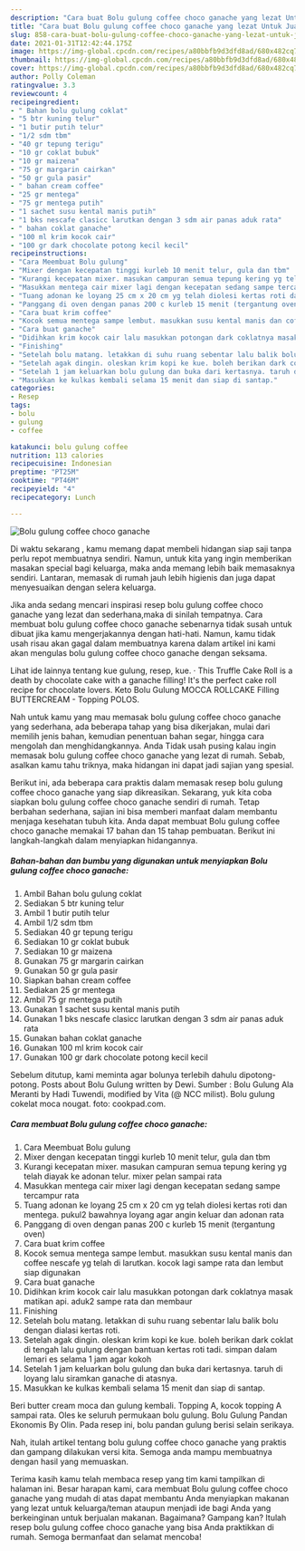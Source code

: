 ```yaml
---
description: "Cara buat Bolu gulung coffee choco ganache yang lezat Untuk Jualan"
title: "Cara buat Bolu gulung coffee choco ganache yang lezat Untuk Jualan"
slug: 858-cara-buat-bolu-gulung-coffee-choco-ganache-yang-lezat-untuk-jualan
date: 2021-01-31T12:42:44.175Z
image: https://img-global.cpcdn.com/recipes/a80bbfb9d3dfd8ad/680x482cq70/bolu-gulung-coffee-choco-ganache-foto-resep-utama.jpg
thumbnail: https://img-global.cpcdn.com/recipes/a80bbfb9d3dfd8ad/680x482cq70/bolu-gulung-coffee-choco-ganache-foto-resep-utama.jpg
cover: https://img-global.cpcdn.com/recipes/a80bbfb9d3dfd8ad/680x482cq70/bolu-gulung-coffee-choco-ganache-foto-resep-utama.jpg
author: Polly Coleman
ratingvalue: 3.3
reviewcount: 4
recipeingredient:
- " Bahan bolu gulung coklat"
- "5 btr kuning telur"
- "1 butir putih telur"
- "1/2 sdm tbm"
- "40 gr tepung terigu"
- "10 gr coklat bubuk"
- "10 gr maizena"
- "75 gr margarin cairkan"
- "50 gr gula pasir"
- " bahan cream coffee"
- "25 gr mentega"
- "75 gr mentega putih"
- "1 sachet susu kental manis putih"
- "1 bks nescafe clasicc larutkan dengan 3 sdm air panas aduk rata"
- " bahan coklat ganache"
- "100 ml krim kocok cair"
- "100 gr dark chocolate potong kecil kecil"
recipeinstructions:
- "Cara Meembuat Bolu gulung"
- "Mixer dengan kecepatan tinggi kurleb 10 menit telur, gula dan tbm"
- "Kurangi kecepatan mixer. masukan campuran semua tepung kering yg telah diayak ke adonan telur. mixer pelan sampai rata"
- "Masukkan mentega cair mixer lagi dengan kecepatan sedang sampe tercampur rata"
- "Tuang adonan ke loyang 25 cm x 20 cm yg telah diolesi kertas roti dan mentega. pukul2 bawahnya loyang agar angin keluar dan adonan rata"
- "Panggang di oven dengan panas 200 c kurleb 15 menit (tergantung oven)"
- "Cara buat krim coffee"
- "Kocok semua mentega sampe lembut. masukkan susu kental manis dan coffee nescafe yg telah di larutkan. kocok lagi sampe rata dan lembut siap digunakan"
- "Cara buat ganache"
- "Didihkan krim kocok cair lalu masukkan potongan dark coklatnya masak matikan api. aduk2 sampe rata dan membaur"
- "Finishing"
- "Setelah bolu matang. letakkan di suhu ruang sebentar lalu balik bolu dengan dialasi kertas roti."
- "Setelah agak dingin. oleskan krim kopi ke kue. boleh berikan dark coklat di tengah lalu gulung dengan bantuan kertas roti tadi. simpan dalam lemari es selama 1 jam agar kokoh"
- "Setelah 1 jam keluarkan bolu gulung dan buka dari kertasnya. taruh di loyang lalu siramkan ganache di atasnya."
- "Masukkan ke kulkas kembali selama 15 menit dan siap di santap."
categories:
- Resep
tags:
- bolu
- gulung
- coffee

katakunci: bolu gulung coffee 
nutrition: 113 calories
recipecuisine: Indonesian
preptime: "PT25M"
cooktime: "PT46M"
recipeyield: "4"
recipecategory: Lunch

---
```



![Bolu gulung coffee choco ganache](https://img-global.cpcdn.com/recipes/a80bbfb9d3dfd8ad/680x482cq70/bolu-gulung-coffee-choco-ganache-foto-resep-utama.jpg)

Di waktu  sekarang , kamu memang dapat membeli hidangan siap saji tanpa perlu repot membuatnya sendiri. Namun, untuk kita yang ingin memberikan masakan special bagi keluarga, maka anda memang lebih baik memasaknya sendiri. Lantaran, memasak di rumah jauh lebih higienis dan juga dapat menyesuaikan dengan selera keluarga.

Jika anda sedang mencari inspirasi resep bolu gulung coffee choco ganache yang lezat dan sederhana,maka di sinilah tempatnya. Cara membuat bolu gulung coffee choco ganache  sebenarnya tidak susah untuk dibuat jika kamu mengerjakannya dengan hati-hati. Namun, kamu tidak usah risau akan gagal dalam membuatnya 
karena dalam artikel ini kami akan mengulas bolu gulung coffee choco ganache dengan seksama.  

Lihat ide lainnya tentang kue gulung, resep, kue. · This Truffle Cake Roll is a death by chocolate cake with a ganache filling! It&#39;s the perfect cake roll recipe for chocolate lovers. Keto Bolu Gulung MOCCA ROLLCAKE Filling BUTTERCREAM - Topping POLOS.

Nah untuk kamu yang mau memasak bolu gulung coffee choco ganache yang sederhana, ada beberapa tahap yang bisa dikerjakan, mulai dari memilih jenis bahan, kemudian penentuan bahan segar, hingga cara mengolah dan menghidangkannya. Anda Tidak usah pusing kalau ingin memasak bolu gulung coffee choco ganache yang lezat di rumah. Sebab, asalkan kamu  tahu triknya, maka hidangan ini dapat jadi sajian yang spesial.

Berikut ini, ada beberapa cara praktis  dalam memasak resep bolu gulung coffee choco ganache yang siap dikreasikan. Sekarang, yuk kita coba siapkan bolu gulung coffee choco ganache sendiri di rumah. Tetap berbahan sederhana, sajian ini bisa memberi manfaat dalam membantu menjaga kesehatan tubuh kita. Anda dapat membuat Bolu gulung coffee choco ganache memakai 17 bahan dan 15 tahap pembuatan. Berikut ini langkah-langkah dalam menyiapkan hidangannya.

<!--inarticleads1-->

##### Bahan-bahan dan bumbu yang digunakan untuk menyiapkan Bolu gulung coffee choco ganache:

1. Ambil  Bahan bolu gulung coklat
1. Sediakan 5 btr kuning telur
1. Ambil 1 butir putih telur
1. Ambil 1/2 sdm tbm
1. Sediakan 40 gr tepung terigu
1. Sediakan 10 gr coklat bubuk
1. Sediakan 10 gr maizena
1. Gunakan 75 gr margarin cairkan
1. Gunakan 50 gr gula pasir
1. Siapkan  bahan cream coffee
1. Sediakan 25 gr mentega
1. Ambil 75 gr mentega putih
1. Gunakan 1 sachet susu kental manis putih
1. Gunakan 1 bks nescafe clasicc larutkan dengan 3 sdm air panas aduk rata
1. Gunakan  bahan coklat ganache
1. Gunakan 100 ml krim kocok cair
1. Gunakan 100 gr dark chocolate potong kecil kecil


Sebelum ditutup, kami meminta agar bolunya terlebih dahulu dipotong-potong. Posts about Bolu Gulung written by Dewi. Sumber : Bolu Gulung Ala Meranti by Hadi Tuwendi, modified by Vita (@ NCC milist). Bolu gulung cokelat moca nougat. foto: cookpad.com. 

<!--inarticleads2-->

##### Cara membuat Bolu gulung coffee choco ganache:

1. Cara Meembuat Bolu gulung
1. Mixer dengan kecepatan tinggi kurleb 10 menit telur, gula dan tbm
1. Kurangi kecepatan mixer. masukan campuran semua tepung kering yg telah diayak ke adonan telur. mixer pelan sampai rata
1. Masukkan mentega cair mixer lagi dengan kecepatan sedang sampe tercampur rata
1. Tuang adonan ke loyang 25 cm x 20 cm yg telah diolesi kertas roti dan mentega. pukul2 bawahnya loyang agar angin keluar dan adonan rata
1. Panggang di oven dengan panas 200 c kurleb 15 menit (tergantung oven)
1. Cara buat krim coffee
1. Kocok semua mentega sampe lembut. masukkan susu kental manis dan coffee nescafe yg telah di larutkan. kocok lagi sampe rata dan lembut siap digunakan
1. Cara buat ganache
1. Didihkan krim kocok cair lalu masukkan potongan dark coklatnya masak matikan api. aduk2 sampe rata dan membaur
1. Finishing
1. Setelah bolu matang. letakkan di suhu ruang sebentar lalu balik bolu dengan dialasi kertas roti.
1. Setelah agak dingin. oleskan krim kopi ke kue. boleh berikan dark coklat di tengah lalu gulung dengan bantuan kertas roti tadi. simpan dalam lemari es selama 1 jam agar kokoh
1. Setelah 1 jam keluarkan bolu gulung dan buka dari kertasnya. taruh di loyang lalu siramkan ganache di atasnya.
1. Masukkan ke kulkas kembali selama 15 menit dan siap di santap.


Beri butter cream moca dan gulung kembali. Topping A, kocok topping A sampai rata. Oles ke seluruh permukaan bolu gulung. Bolu Gulung Pandan Ekonomis By Olin. Pada resep ini, bolu pandan gulung berisi selain serikaya. 

Nah, itulah artikel tentang  bolu gulung coffee choco ganache  yang praktis dan gampang dilakukan versi kita. Semoga anda mampu membuatnya dengan hasil yang memuaskan. 

Terima kasih kamu telah membaca resep yang tim kami tampilkan di halaman ini. Besar harapan kami, cara membuat  Bolu gulung coffee choco ganache yang mudah di atas dapat membantu Anda menyiapkan makanan yang lezat untuk keluarga/teman ataupun menjadi ide bagi Anda yang berkeinginan untuk berjualan makanan. Bagaimana? Gampang kan? Itulah resep bolu gulung coffee choco ganache yang bisa Anda praktikkan di rumah. Semoga bermanfaat dan selamat mencoba!

